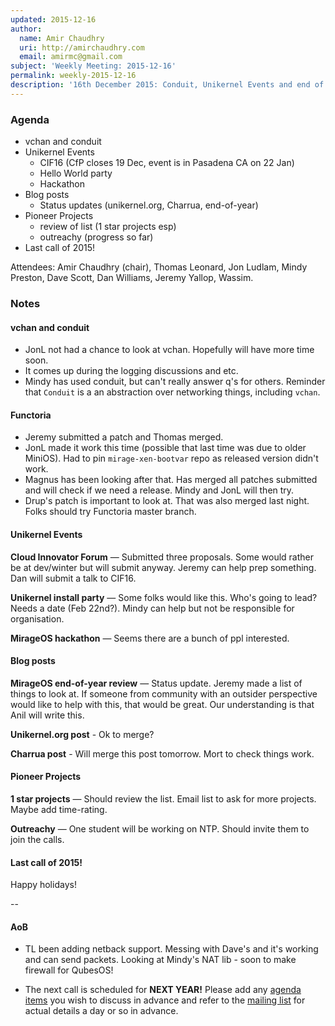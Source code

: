 ```yaml
---
updated: 2015-12-16
author:
  name: Amir Chaudhry
  uri: http://amirchaudhry.com
  email: amirmc@gmail.com
subject: 'Weekly Meeting: 2015-12-16'
permalink: weekly-2015-12-16
description: '16th December 2015: Conduit, Unikernel Events and end of 2015!'
---
```


### Agenda ###

- vchan and conduit
- Unikernel Events
  - CIF16 (CfP closes 19 Dec, event is in Pasadena CA on 22 Jan)
  - Hello World party
  - Hackathon
- Blog posts
  - Status updates (unikernel.org, Charrua, end-of-year)
- Pioneer Projects
  - review of list (1 star projects esp)
  - outreachy (progress so far)
- Last call of 2015!

Attendees:
Amir Chaudhry (chair), Thomas Leonard, Jon Ludlam, Mindy Preston, Dave Scott, 
Dan Williams, Jeremy Yallop, Wassim.

### Notes ###

#### vchan and conduit ####

- JonL not had a chance to look at vchan. Hopefully will have more time soon.
- It comes up during the logging discussions and etc.
- Mindy has used conduit, but can't really answer q's for others. Reminder
that `Conduit` is a an abstraction over networking things, including `vchan`.

#### Functoria ####

- Jeremy submitted a patch and Thomas merged. 
- JonL made it work this time (possible that last time was due to older
MiniOS). Had to pin `mirage-xen-bootvar` repo as released version didn't work. 
- Magnus has been looking after that. Has merged all patches submitted and
will check if we need a release. Mindy and JonL will then try.
- Drup's patch is important to look at.  That was also merged last night.
Folks should try Functoria master branch.


#### Unikernel Events ####

**Cloud Innovator Forum** — Submitted three proposals. Some would rather be at
dev/winter but will submit anyway.  Jeremy can help prep something. Dan will
submit a talk to CIF16.

**Unikernel install party** — Some folks would like this. Who's going to lead?
Needs a date (Feb 22nd?). Mindy can help but not be responsible for
organisation.

**MirageOS hackathon** — Seems there are a bunch of ppl interested. 


#### Blog posts ####


**MirageOS end-of-year review** — Status update.  Jeremy made a list of things
to look at.  If someone from community with an outsider perspective would like
to help with this, that would be great. Our understanding is that Anil will
write this.

**Unikernel.org post** - Ok to merge?

**Charrua post** - Will merge this post tomorrow. Mort to check things work.


#### Pioneer Projects ####

**1 star projects** — Should review the list.  Email list to ask for more
projects. Maybe add time-rating.

**Outreachy** — One student will be working on NTP. Should invite them to join
the calls.

#### Last call of 2015! ####

Happy holidays!

--

#### AoB ####

- TL been adding netback support. Messing with Dave's and it's working and can
send packets. Looking at Mindy's NAT lib - soon to make firewall for QubesOS! 

- The next call is scheduled for **NEXT YEAR!** Please add any
[agenda items][call-agenda] you wish to discuss in advance and refer to the
[mailing list][mir-mail] for actual details a day or so in advance.

[call-agenda]: https://github.com/mirage/mirage-www/wiki/Call-Agenda
[mir-mail]: http://lists.xenproject.org/cgi-bin/mailman/listinfo/mirageos-devel

